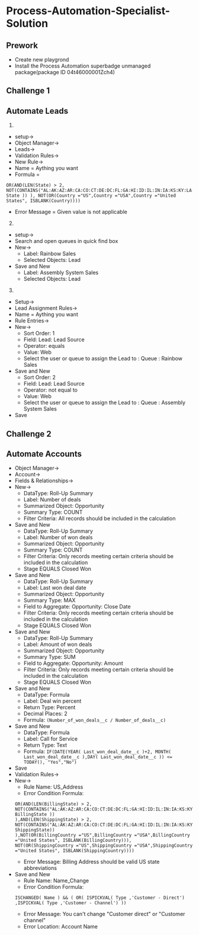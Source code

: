 # Process-Automation-Specialist-Solution
## Prework
- Create new playgrond
- Install the Process Automation superbadge unmanaged package(package ID 04t46000001Zch4)

## Challenge 1
## Automate Leads

1)
- setup->
- Object Manager->
- Leads->
- Validation Rules->
- New Rule->
- Name = Aything you want
- Formula =
```
OR(AND(LEN(State) > 2, NOT(CONTAINS("AL:AK:AZ:AR:CA:CO:CT:DE:DC:FL:GA:HI:ID:IL:IN:IA:KS:KY:LA:ME:MD:MA:MI:MN:MS:MO:MT:NE:NV:NH:NJ:NM:NY:NC:ND:OH:OK:OR:PA:RI:SC:SD:TN:TX:UT:VT:VA:WA:WV:WI:WY", State )) ), NOT(OR(Country ="US",Country ="USA",Country ="United States", ISBLANK(Country))))
```
- Error Message = Given value is not applicable

2)
- setup->
- Search and open queues in quick find box
- New->
  - Label: Rainbow Sales
  - Selected Objects: Lead
- Save and New
  - Label: Assembly System Sales
  - Selected Objects: Lead

3)
- Setup->
- Lead Assignment Rules->
- Name = Aything you want
- Rule Entries->
- New->
  - Sort Order: 1
  - Field: Lead: Lead Source
  - Operator: equals
  - Value: Web
  - Select the user or queue to assign the Lead to : Queue : Rainbow Sales
- Save and New
  - Sort Order: 2
  - Field: Lead: Lead Source
  - Operator: not equal to
  - Value: Web
  - Select the user or queue to assign the Lead to : Queue : Assembly System Sales
- Save

## Challenge 2
## Automate Accounts

- Object Manager->
- Account->
- Fields & Relationships->
- New->
  - DataType: Roll-Up Summary
  - Label: Number of deals
  - Summarized Object:	Opportunity
  - Summary Type: COUNT
  - Filter Criteria: All records should be included in the calculation
- Save and New
  - DataType: Roll-Up Summary
  - Label: Number of won deals
  - Summarized Object: Opportunity
  - Summary Type: COUNT
  - Filter Criteria: Only records meeting certain criteria should be included in the calculation
  - Stage EQUALS Closed Won
- Save and New
  - DataType: Roll-Up Summary
  - Label: Last won deal date
  - Summarized Object: Opportunity
  - Summary Type: MAX
  - Field to Aggregate: Opportunity: Close Date
  - Filter Criteria: Only records meeting certain criteria should be included in the calculation
  - Stage EQUALS Closed Won
- Save and New
  - DataType: Roll-Up Summary
  - Label: Amount of won deals
  - Summarized Object: Opportunity
  - Summary Type: SUM
  - Field to Aggregate: Opportunity: Amount
  - Filter Criteria: Only records meeting certain criteria should be included in the calculation
  - Stage EQUALS Closed Won
- Save and New
  - DataType: Formula
  - Label: Deal win percent
  - Return Type: Percent
  - Decimal Places: 2
  - Formula: ```(Number_of_won_deals__c / Number_of_deals__c)```
- Save and New
  - DataType: Formula
  - Label: Call for Service
  - Return Type: Text
  - Formula: ```IF(DATE(YEAR( Last_won_deal_date__c )+2, MONTH( Last_won_deal_date__c ),DAY( Last_won_deal_date__c )) <= TODAY(), "Yes","No")```
- Save
- Validation Rules->
- New->
  - Rule Name: US_Address
  - Error Condition Formula: 
  ```
  OR(AND(LEN(BillingState) > 2, NOT(CONTAINS("AL:AK:AZ:AR:CA:CO:CT:DE:DC:FL:GA:HI:ID:IL:IN:IA:KS:KY:LA:ME:MD:MA:MI:MN:MS:MO:MT:NE:NV:NH:NJ:NM:NY:NC:ND:OH:OK:OR:PA:RI:SC:SD:TN:TX:UT:VT:VA:WA:WV:WI:WY", BillingState ))
  ),AND(LEN(ShippingState) > 2, NOT(CONTAINS("AL:AK:AZ:AR:CA:CO:CT:DE:DC:FL:GA:HI:ID:IL:IN:IA:KS:KY:LA:ME:MD:MA:MI:MN:MS:MO:MT:NE:NV:NH:NJ:NM:NY:NC:ND:OH:OK:OR:PA:RI:SC:SD:TN:TX:UT:VT:VA:WA:WV:WI:WY", ShippingState))
  ),NOT(OR(BillingCountry ="US",BillingCountry ="USA",BillingCountry ="United States", ISBLANK(BillingCountry))),
  NOT(OR(ShippingCountry ="US",ShippingCountry ="USA",ShippingCountry ="United States", ISBLANK(ShippingCountry))))
  ```
  - Error Message:	Billing Address should be valid US state abbreviations
- Save and New
  - Rule Name: Name_Change
  - Error Condition Formula:
  ```
  ISCHANGED( Name ) && ( OR( ISPICKVAL( Type ,'Customer - Direct') ,ISPICKVAL( Type ,'Customer - Channel') ))
  ```
  - Error Message:	You can't change "Customer direct" or "Customer channel"
  - Error Location: Account Name



